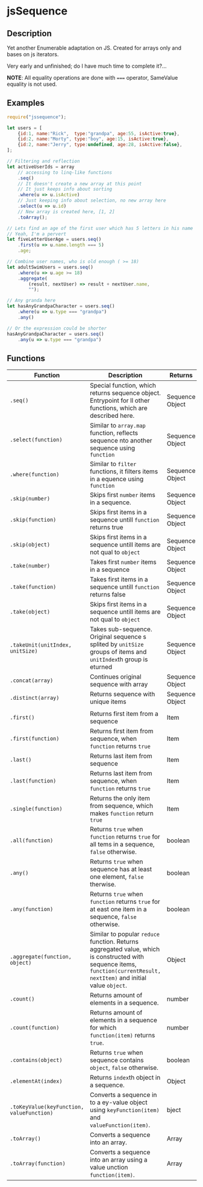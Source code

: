 # jsSequence

## Description

Yet another Enumerable adaptation on JS. Created for arrays only and bases on js iterators.

Very early and unfinished; do I have much time to complete it?...

**NOTE**: All equality operations are done with `===` operator, SameValue equality is not used.

## Examples

```javascript
require("jssequence");

let users = [
    {id:1, name:"Rick",  type:"grandpa", age:55, isActive:true},
    {id:2, name:"Morty", type:"boy", age:15, isActive:true},
    {id:2, name:"Jerry", type:undefined, age:28, isActive:false},
];

// Filtering and reflection
let activeUserIds = array
    // accessing to linq-like functions
    .seq()
    // It doesn't create a new array at this point
    // It just keeps info about sorting
    .where(u => u.isActive)
    // Just keeping info about selection, no new array here
    .select(u => u.id)
    // New array is created here, [1, 2]
    .toArray();

// Lets find an age of the first user which has 5 letters in his name
// Yeah, I'm a pervert
let fiveLetterUserAge = users.seq()
    .first(u => u.name.length === 5)
    .age;

// Combine user names, who is old enough ( >= 18)
let adultSwimUsers = users.seq()
    .where(u => u.age >= 18)
    .aggregate(
        (result, nextUser) => result + nextUser.name,
        "");

// Any granda here
let hasAnyGrandpaCharacter = users.seq()
    .where(u => u.type === "grandpa")
    .any()

// Or the expression could be shorter
hasAnyGrandpaCharacter = users.seq()
    .any(u => u.type === "grandpa")
```

## Functions

Function|Description|Returns
-|-|-
`.seq()`|Special function, which returns sequence object. Entrypoint for ll other functions, which are described here.|Sequence Object
 `.select(function)`|Similar to `array.map` function, reflects sequence nto another sequence using `function`|Sequence Object
`.where(function)`|Similar to `filter` functions, it filters items in a equence using `function`|Sequence Object
`.skip(number)`|Skips first `number` items in a sequence.|Sequence Object
`.skip(function)`|Skips first items in a sequence untill `function` returns true|Sequence Object
`.skip(object)`|Skips first items in a sequence untill items are not qual to `object`|Sequence Object
`.take(number)`|Takes first `number` items in a sequence|Sequence Object
`.take(function)`|Takes first items in a sequence untill `function` returns false|Sequence Object
`.take(object)`|Skips first items in a sequence untill items are not qual to `object`|Sequence Object
`.takeUnit(unitIndex, unitSize)`|Takes sub-sequence. Original sequence s splited by `unitSize` groups of items and `unitIndex`th group is eturned|Sequence Object
`.concat(array)`|Continues original sequence with array|Sequence Object
`.distinct(array)`|Returns sequence with unique items|Sequence Object
||
`.first()`|Returns first item from a sequence|Item
`.first(function)`|Returns first item from sequence, when `function` returns `true`|Item
`.last()`|Returns last item from sequence|Item
`.last(function)`|Returns last item from sequence, when `function` returns `true`|Item
`.single(function)`|Returns the only item from sequence, which makes `function` return `true`|Item
`.all(function)`|Returns `true` when `function` returns `true` for all tems in a sequence, `false` otherwise.|boolean
`.any()`|Returns `true` when sequence has at least one element, `false` therwise.|boolean
`.any(function)`|Returns `true` when `function` returns `true` for at east one item in a sequence, `false` otherwise.|boolean
`.aggregate(function, object)`|Similar to popular `reduce` function. Returns aggregated value, which is constructed with sequence items, `function(currentResult, nextItem)` and initial value `object`.|Object
`.count()`|Returns amount of elements in a sequence.|number
`.count(function)`|Returns amount of elements in a sequence for which `function(item)` returns `true`.|number
`.contains(object)`|Returns `true` when sequence contains `object`, `false` otherwise.|boolean
`.elementAt(index)`|Returns `index`th object in a sequence.|Object
`.toKeyValue(keyFunction, valueFunction)`|Converts a sequence in to a ey-value object using `keyFunction(item)` and `valueFunction(item)`.|bject
`.toArray()`|Converts a sequence into an array.|Array
`.toArray(function)`|Converts a sequence into an array using a value unction `function(item)`.|Array
